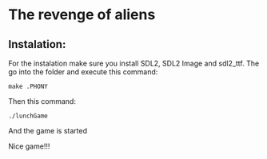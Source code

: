 # The revenge of aliens

## Instalation:


For the instalation make sure you install SDL2, SDL2 Image and sdl2_ttf.
The go into the folder and execute this command:
```
make .PHONY
```

Then this command:
```
./lunchGame
```

And the game is started

Nice game!!!
